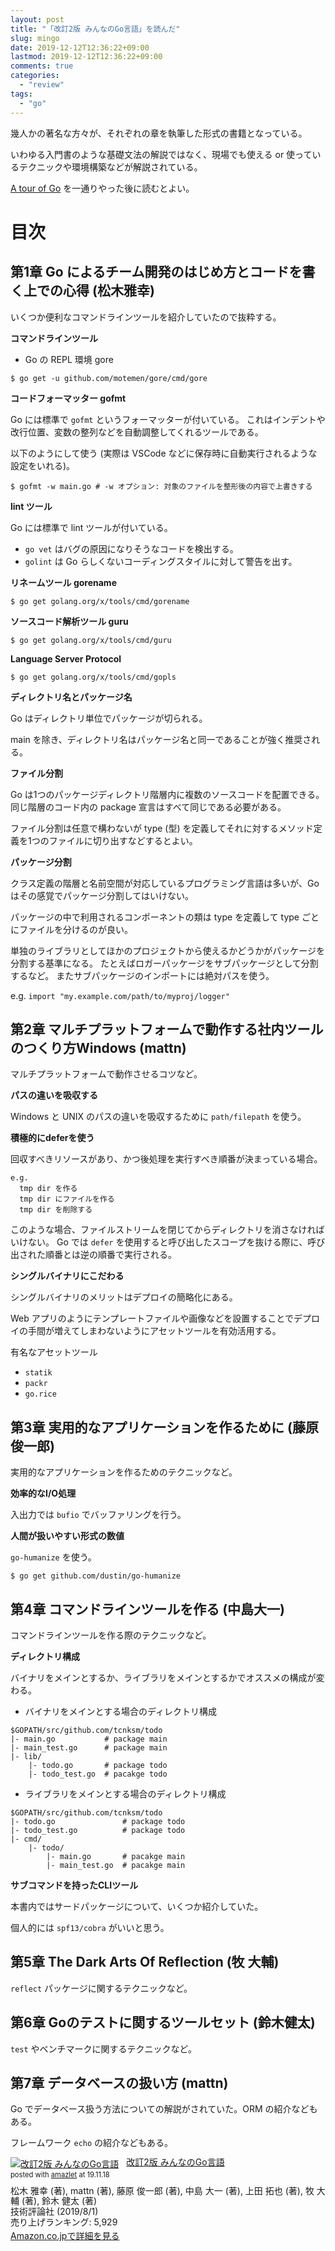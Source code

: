 ```yaml
---
layout: post
title: "「改訂2版 みんなのGo言語」を読んだ"
slug: mingo
date: 2019-12-12T12:36:22+09:00
lastmod: 2019-12-12T12:36:22+09:00
comments: true
categories:
  - "review"
tags:
  - "go"
---
```


幾人かの著名な方々が、それぞれの章を執筆した形式の書籍となっている。

いわゆる入門書のような基礎文法の解説ではなく、現場でも使える or 使っているテクニックや環境構築などが解説されている。

[A tour of Go](https://go-tour-jp.appspot.com/welcome/1) を一通りやった後に読むとよい。

# 目次

## 第1章 Go によるチーム開発のはじめ方とコードを書く上での心得 (松木雅幸)

いくつか便利なコマンドラインツールを紹介していたので抜粋する。

**コマンドラインツール**

- Go の REPL 環境 gore

```
$ go get -u github.com/motemen/gore/cmd/gore
```

**コードフォーマッター gofmt**

Go には標準で `gofmt` というフォーマッターが付いている。
これはインデントや改行位置、変数の整列などを自動調整してくれるツールである。

以下のようにして使う (実際は VSCode などに保存時に自動実行されるような設定をいれる)。

```
$ gofmt -w main.go # -w オプション: 対象のファイルを整形後の内容で上書きする
```

**lint ツール**

Go には標準で lint ツールが付いている。

- `go vet` はバグの原因になりそうなコードを検出する。
- `golint` は Go らしくないコーディングスタイルに対して警告を出す。


**リネームツール gorename**

```
$ go get golang.org/x/tools/cmd/gorename
```

**ソースコード解析ツール guru**

```
$ go get golang.org/x/tools/cmd/guru
```

**Language Server Protocol**

```
$ go get golang.org/x/tools/cmd/gopls
```

**ディレクトリ名とパッケージ名**

Go はディレクトリ単位でパッケージが切られる。

main を除き、ディレクトリ名はパッケージ名と同一であることが強く推奨される。

**ファイル分割**

Go は1つのパッケージディレクトリ階層内に複数のソースコードを配置できる。
同じ階層のコード内の package 宣言はすべて同じである必要がある。

ファイル分割は任意で構わないが type (型) を定義してそれに対するメソッド定義を1つのファイルに切り出すなどするとよい。

**パッケージ分割**

クラス定義の階層と名前空間が対応しているプログラミング言語は多いが、Go はその感覚でパッケージ分割してはいけない。

パッケージの中で利用されるコンポーネントの類は type を定義して type ごとにファイルを分けるのが良い。

単独のライブラリとしてほかのプロジェクトから使えるかどうかがパッケージを分割する基準になる。
たとえばロガーパッケージをサブパッケージとして分割するなど。
またサブパッケージのインポートには絶対パスを使う。

e.g. `import "my.example.com/path/to/myproj/logger"`

## 第2章 マルチプラットフォームで動作する社内ツールのつくり方Windows (mattn)

マルチプラットフォームで動作させるコツなど。

**パスの違いを吸収する**

Windows と UNIX のパスの違いを吸収するために `path/filepath` を使う。

**積極的にdeferを使う**

回収すべきリソースがあり、かつ後処理を実行すべき順番が決まっている場合。

```
e.g.
  tmp dir を作る
  tmp dir にファイルを作る
  tmp dir を削除する
```

このような場合、ファイルストリームを閉じてからディレクトリを消さなければいけない。
Go では `defer` を使用すると呼び出したスコープを抜ける際に、呼び出された順番とは逆の順番で実行される。

**シングルバイナリにこだわる**

シングルバイナリのメリットはデプロイの簡略化にある。

Web アプリのようにテンプレートファイルや画像などを設置することでデプロイの手間が増えてしまわないようにアセットツールを有効活用する。

有名なアセットツール
- `statik`
- `packr`
- `go.rice`

## 第3章 実用的なアプリケーションを作るために (藤原俊一郎)

実用的なアプリケーションを作るためのテクニックなど。

**効率的なI/O処理**

入出力では `bufio` でバッファリングを行う。

**人間が扱いやすい形式の数値**

`go-humanize` を使う。

```
$ go get github.com/dustin/go-humanize
```

## 第4章 コマンドラインツールを作る (中島大一)

コマンドラインツールを作る際のテクニックなど。

**ディレクトリ構成**

バイナリをメインとするか、ライブラリをメインとするかでオススメの構成が変わる。

- バイナリをメインとする場合のディレクトリ構成
```
$GOPATH/src/github.com/tcnksm/todo
|- main.go           # package main
|- main_test.go      # package main
|- lib/
    |- todo.go       # package todo
    |- todo_test.go  # pacakge todo
```

- ライブラリをメインとする場合のディレクトリ構成
```
$GOPATH/src/github.com/tcnksm/todo
|- todo.go               # package todo
|- todo_test.go          # package todo
|- cmd/
    |- todo/
        |- main.go       # pacakge main
        |- main_test.go  # pacakge main
```

**サブコマンドを持ったCLIツール**

本書内ではサードパッケージについて、いくつか紹介していた。

個人的には `spf13/cobra` がいいと思う。

## 第5章 The Dark Arts Of Reflection (牧 大輔)

`reflect` パッケージに関するテクニックなど。

## 第6章 Goのテストに関するツールセット (鈴木健太)

`test` やベンチマークに関するテクニックなど。

## 第7章 データベースの扱い方 (mattn)

Go でデータベース扱う方法についての解説がされていた。ORM の紹介などもある。

フレームワーク `echo` の紹介などもある。

<div class="amazlet-box" style="margin-bottom:0px;"><div class="amazlet-image" style="float:left;margin:0px 12px 1px 0px;"><a href="https://www.amazon.co.jp/dp/B07VPSXF6N/iriyaufo-22/ref=nosim/" name="amazletlink" target="_blank"><img src="https://images-fe.ssl-images-amazon.com/images/I/51jif840ScL._SL160_.jpg" alt="改訂2版 みんなのGo言語" style="border: none;" /></a></div><div class="amazlet-info" style="line-height:120%; margin-bottom: 10px"><div class="amazlet-name" style="margin-bottom:10px;line-height:120%"><a href="https://www.amazon.co.jp/dp/B07VPSXF6N/iriyaufo-22/ref=nosim/" name="amazletlink" target="_blank">改訂2版 みんなのGo言語</a><div class="amazlet-powered-date" style="font-size:80%;margin-top:5px;line-height:120%">posted with <a href="http://www.amazlet.com/" title="amazlet" target="_blank">amazlet</a> at 19.11.18</div></div><div class="amazlet-detail">松木 雅幸  (著), mattn (著), 藤原 俊一郎 (著), 中島 大一 (著), 上田 拓也  (著), 牧 大輔 (著), 鈴木 健太 (著) <br />技術評論社 (2019/8/1)<br />売り上げランキング: 5,929<br /></div><div class="amazlet-sub-info" style="float: left;"><div class="amazlet-link" style="margin-top: 5px"><a href="https://www.amazon.co.jp/dp/B07VPSXF6N/iriyaufo-22/ref=nosim/" name="amazletlink" target="_blank">Amazon.co.jpで詳細を見る</a></div></div></div><div class="amazlet-footer" style="clear: left"></div></div>
